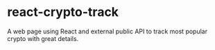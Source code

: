# react-crypto-track
A web page using React and external public API to track most popular crypto with great details.
